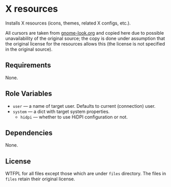 X resources
===========

Installs X resources (icons, themes, related X configs, etc.).

All cursors are taken from [gnome-look.org](gnome-look.org) and copied here due to
possible unavailability of the original source; the copy is done under assumption
that the original license for the resources allows this (the license is not specified
in the original source).

Requirements
------------

None.

Role Variables
--------------

* `user` &mdash; a name of target user. Defaults to current (connection) user.
* `system` &mdash; a dict with target system properties.
    * `hidpi` &mdash; whether to use HiDPI configuration or not.

Dependencies
------------

None.

License
-------

WTFPL for all files except those which are under `files` directory.
The files in `files` retain their original license.
